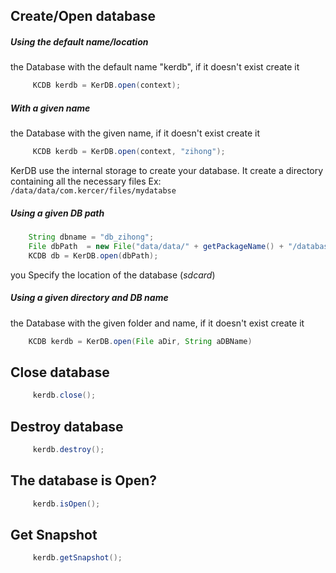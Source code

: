 ## Create/Open database
##### Using the default name/location
the Database with the default name "kerdb", if it doesn't exist create it

```java
     KCDB kerdb = KerDB.open(context);
```
##### With a given name
the Database with the given name, if it doesn't exist create it

```java
     KCDB kerdb = KerDB.open(context, "zihong");
```
KerDB use the internal storage to create your database.
It create a directory containing all the necessary files Ex:
``
/data/data/com.kercer/files/mydatabse
``
##### Using a given DB path
```java
	String dbname = "db_zihong";
	File dbPath  = new File("data/data/" + getPackageName() + "/databases/" + dbname) ;
	KCDB db = KerDB.open(dbPath);
```
 you Specify the location of the database (*sdcard*)
 
##### Using a given directory and DB name
the Database with the given folder and name, if it doesn't exist create it

```java
	KCDB kerdb = KerDB.open(File aDir, String aDBName)
```


## Close database
```java
     kerdb.close();
```

## Destroy database
```java
     kerdb.destroy();
```

## The database is Open?
```java
     kerdb.isOpen();
```

## Get Snapshot
```java
     kerdb.getSnapshot();
```